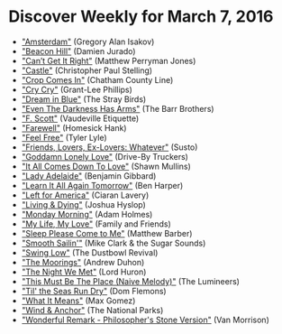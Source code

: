 # Discover Weekly for March 7, 2016

- ["Amsterdam"](https://open.spotify.com/track/7iQmjnDXYngWGsbjVnDc1U) (Gregory Alan Isakov)
- ["Beacon Hill"](https://open.spotify.com/track/0cKu64k8EESdR5j83esshf) (Damien Jurado)
- ["Can’t Get It Right"](https://open.spotify.com/track/4qlR1xTUd2VoM8UwKZkQqy) (Matthew Perryman Jones)
- ["Castle"](https://open.spotify.com/track/6wsf2r6qb06IjGgyveLpc4) (Christopher Paul Stelling)
- ["Crop Comes In"](https://open.spotify.com/track/17DqVmpjdxjWK3LFYFAsPJ) (Chatham County Line)
- ["Cry Cry"](https://open.spotify.com/track/07U0Cf9FA4sge32y7eAtfs) (Grant-Lee Phillips)
- ["Dream in Blue"](https://open.spotify.com/track/1Bx9I2NyzUpTfmpAQ4BSsR) (The Stray Birds)
- ["Even The Darkness Has Arms"](https://open.spotify.com/track/1NCAKlp1bFHYbSSDQxfbJ1) (The Barr Brothers)
- ["F. Scott"](https://open.spotify.com/track/4grpvCCHDz70SwKlzTGVOR) (Vaudeville Etiquette)
- ["Farewell"](https://open.spotify.com/track/061F5uXx5svT1Tx1Z3sSwk) (Homesick Hank)
- ["Feel Free"](https://open.spotify.com/track/68fleIWbzeh6THJBt7GfCF) (Tyler Lyle)
- ["Friends, Lovers, Ex-Lovers: Whatever"](https://open.spotify.com/track/4WrceuCclK7z1Y24Re8U1p) (Susto)
- ["Goddamn Lonely Love"](https://open.spotify.com/track/0ApiJ7Is27bYi0rzEjpvnf) (Drive-By Truckers)
- ["It All Comes Down To Love"](https://open.spotify.com/track/6Rdhl0SrdIT7UqxVsAkd6u) (Shawn Mullins)
- ["Lady Adelaide"](https://open.spotify.com/track/2MVlEGkLqxLJ5hdkBVsaiy) (Benjamin Gibbard)
- ["Learn It All Again Tomorrow"](https://open.spotify.com/track/2rYCTdLhIkxGmdJNXVZBcc) (Ben Harper)
- ["Left for America"](https://open.spotify.com/track/37z3ghNvcoPvHypKWTb2Sz) (Ciaran Lavery)
- ["Living & Dying"](https://open.spotify.com/track/0FTLw6wnZWmIK1UFHDsHCb) (Joshua Hyslop)
- ["Monday Morning"](https://open.spotify.com/track/1ZaRQyfIfHM7Oe9tqKLQ1h) (Adam Holmes)
- ["My Life, My Love"](https://open.spotify.com/track/48bwpIDcMmhQ3B3vO2cvrk) (Family and Friends)
- ["Sleep Please Come to Me"](https://open.spotify.com/track/5o24dov2RmOgxsWmvbE0N0) (Matthew Barber)
- ["Smooth Sailin'"](https://open.spotify.com/track/3bdahDnXPoHhxwYMJIPJZu) (Mike Clark & the Sugar Sounds)
- ["Swing Low"](https://open.spotify.com/track/7qBE4k2wcxGtaePs1oqPi8) (The Dustbowl Revival)
- ["The Moorings"](https://open.spotify.com/track/2S7MofYTmgtrrqNZwz8Hca) (Andrew Duhon)
- ["The Night We Met"](https://open.spotify.com/track/0QZ5yyl6B6utIWkxeBDxQN) (Lord Huron)
- ["This Must Be The Place (Naive Melody)"](https://open.spotify.com/track/52Ak8i52LWZNO4psFQqETT) (The Lumineers)
- ["Til' the Seas Run Dry"](https://open.spotify.com/track/1SNk0ZxO9wGNW6Y6EU4Yov) (Dom Flemons)
- ["What It Means"](https://open.spotify.com/track/3wG9LSUiFCHCvKcIu6mF2j) (Max Gomez)
- ["Wind & Anchor"](https://open.spotify.com/track/34fJIXIKjz8tbUwzRiD4lj) (The National Parks)
- ["Wonderful Remark - Philosopher's Stone Version"](https://open.spotify.com/track/0TVgeO1kPKFjes63mp9S7T) (Van Morrison)
